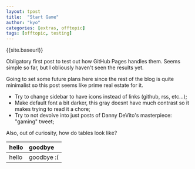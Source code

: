 ```yaml
---
layout: tpost
title:  "Start Game"
author: "kyo"
categories: [extras, offtopic]
tags: [offtopic, testing]
---
```


{{site.baseurl}}

Obligatory first post to test out how GitHub Pages handles them. Seems simple so far, but I obliously haven't seen the results yet.

Going to set some future plans here since the rest of the blog is quite minimalist so this post seems like prime real estate for it.

- Try to change sidebar to have icons instead of links (github, rss, etc...);
- Make default font a bit darker, this gray doesnt have much contrast so it makes trying to read it a chore;
- Try to not devolve into just posts of Danny DeVito's masterpiece: "gaming" tweet;

Also, out of curiosity, how do tables look like?

| hello        | goodbye           |
|:-------------|:------------------|
| hello        | goodbye :(        |
